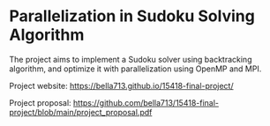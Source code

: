 # Parallelization in Sudoku Solving Algorithm

The project aims to implement a Sudoku solver using backtracking algorithm, and optimize it with parallelization using OpenMP and MPI.

Project website: https://bella713.github.io/15418-final-project/

Project proposal:
https://github.com/bella713/15418-final-project/blob/main/project_proposal.pdf
